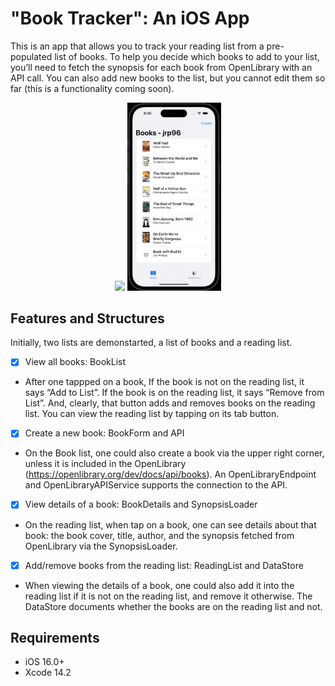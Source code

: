 # "Book Tracker": An iOS App <br />
<p>
     This is an app that allows you to track your reading list from a pre-populated list of books. To help you decide which books to add to your list, you’ll need to fetch the synopsis for each book from OpenLibrary with an API call. You can also add new books to the list, but you cannot edit them so far (this is a functionality coming soon).
</p>

<p align="center">
<img src= "create.gif" width="150" >
<img src= "list.gif" width="150" >
</p>

## Features and Structures

Initially, two lists are demonstarted, a list of books and a reading list. 

- [x] View all books: BookList

* After one tappped on a book, If the book is not on the reading list, it says “Add to List”. If the book is on the reading list, it says “Remove from List”. And, clearly, that button adds and removes books on the reading list. You can view the reading list by tapping on its tab button. 

- [x] Create a new book: BookForm and API

- On the Book list, one could also create a book via the upper right corner, unless it is included in the OpenLibrary (https://openlibrary.org/dev/docs/api/books). An OpenLibraryEndpoint and OpenLibraryAPIService supports the connection to the API.

- [x] View details of a book: BookDetails and SynopsisLoader

- On the reading list, when tap on a book, one can see details about that book: the book cover, title, author, and the synopsis fetched from OpenLibrary via the SynopsisLoader.

- [x] Add/remove books from the reading list: ReadingList and DataStore

- When viewing the details of a book, one could also add it into the reading list if it is not on the reading list, and remove it otherwise. The DataStore documents whether the books are on the reading list and not.

## Requirements

- iOS 16.0+
- Xcode 14.2


